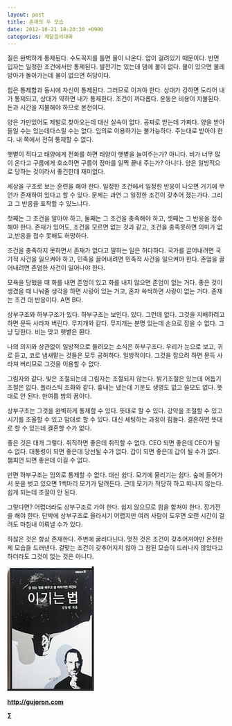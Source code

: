 ```yaml
---
layout: post
title: 존재의 두 모습
date: 2012-10-21 18:20:30 +0900
categories: 깨달음의대화
---
```

<p style="color: rgb(51, 51, 51); font-family: Tahoma, sans-serif; line-height: 19px; background-color: rgb(255, 255, 255); ">
</p>

질은 완벽하게 통제된다. 수도꼭지를 틀면 물이 나온다. 압이 걸려있기 때문이다. 반면 입자는 일정한 조건에서만 통제된다. 발전기는 있는데 댐에 물이 없다. 물이 있으면 물레방아가 돌아가는데 물이 없으면 허당이다.

힘은 통제함과 동시에 자신이 통제된다. 그러므로 이겨야 한다. 상대가 강하면 도리어 내가 통제되고, 상대가 약하면 내가 통제한다. 조건이 까다롭다. 운동은 비용이 지불된다. 돈과 시간을 지불해야 하므로 본전이다.

양은 가만있어도 제발로 찾아오는데 대신 실속이 없다. 공짜로 받는데 가짜다. 양을 받아들일 수는 있는데다스릴 수는 없다. 임의로 이용하기는 불가능하다. 주는대로 받아야 한다. 내 쪽에서 전혀 통제할 수 없다.

햇볕이 적다고 태양에게 전화를 하면 태양이 햇볕을 늘여주는가? 아니다. 비가 너무 많이 온다고 구름에게 호소하면 구름이 장마를 일찍 끝내 주는가? 아니다. 양은 일방적으로 당하는 것이라서 좋긴한데 재미없다.

세상을 구조로 보는 훈련을 해야 한다. 일정한 조건에서 일정한 반응이 나오면 거기에 무언가 존재하여 있다고 할 수 있다. 문제는 과연 그 일정한 조건이 갖추어 졌는가다. 그리고 그 반응을 포착할 수 있느냐다.

첫째는 그 조건을 알아야 하고, 둘째는 그 조건을 충족해야 하고, 셋째는 그 반응을 접수해야 한다. 존재가 있어도, 조건을 모르면 없는 것과 같고, 조건을 충족못하면 의미가 없고,반응을 접수 못해도 허망하다.

조건을 충족하지 못하면서 존재가 없다고 말하는 일은 허다하다. 국가를 끌어내려면 국가적 사건을 일으켜야 하고, 민족을 끌어내려면 민족적 사건을 일으켜야 한다. 존엄을 끌어내려면 존엄한 사건이 일어나야 한다.

모욕을 당했을 때 화를 내면 존엄이 있고 화를 내지 않으면 존엄이 없는 거다. 좋은 것이 생겼을 때 나눠줄 생각을 하면 사랑이 있는 거고, 혼자 쓱싹하면 사랑이 없는 거다. 존재는 조건 대 반응이다. A면 B다.

상부구조와 하부구조가 있다. 하부구조는 보인다. 있다. 그런데 없다. 그것을 지배하려고 하면 문득 사라져 버린다. 무지개와 같다. 무지개는 분명 있는데 손으로 잡을 수 없다. 그냥 당한다. 비는 맞고 햇볕은 쬔다.

나의 의지와 상관없이 일방적으로 들려오는 소식은 하부구조다. 우리가 눈으로 보고, 귀로 듣고, 코로 냄새맡는 것들은 모두 공허하다. 일방적이다. 그것을 잡으려 하면 문득 사라져 버리므로 그것을 이용할 수 없다.

그림자와 같다. 빛은 조절되는데 그림자는 조절되지 않는다. 밝기조절은 있는데 어둡기조절은 없다. 플라스틱 조화와 같다. 흉내는 냈는데 기운도 생명도 없고 쓸모도 없다. 뜻대로 안 된다. 한여름 밤의 꿈이다.

상부구조는 그것을 완벽하게 통제할 수 있다. 뜻대로 할 수 있다. 강약을 조절할 수 있고 시기를 조율할 수 있고 맘대로 할 수 있다. 대신 세팅하는 과정이 힘들다. 결혼하면 뜻대로 할 수 있는데 결혼할 수가 없다.

좋은 것은 대개 그렇다. 취직하면 좋은데 취직할 수 없다. CEO 되면 좋은데 CEO가 될 수 없다. 대통령이 되면 좋은데 당선될 수가 없다. 갑이 되면 좋은데 갑이 될 수가 없다. 챔피언 되면 좋은데 이길 수 없다.

반면 하부구조는 임의로 통제할 수 없다. 대신 쉽다. 모기에 물리기는 쉽다. 숲에 들어가서 옷을 벗고 있으면 1백마리 모기가 달려든다. 근데 모기가 적당히 하고 떠나지 않는다. 쉽게 되는데 조절이 안 된다.

그렇다면? 어렵더라도 상부구조로 가야 한다. 쉽지 않으므로 힘을 합쳐야 한다. 장기전을 해야 한다. 단박에 상부구조로 올라서기 어렵지만 여러 사람이 도우면 오랜 시간이 걸려도 마침내 이뤄낼 수가 있다.

하찮은 것은 항상 존재한다. 주변에 굴러다닌다. 멋진 것은 조건이 갖추어져야만 온전한 제 모습을 드러낸다. 걸맞는 조건이 갖추어지지 않아 그 참된 모습이 드러나지 않았다고 하더라도 그것이 없는 것은 아니다.











<a href="?mid=WaytoWin" target="_self" style="color: rgb(51, 51, 51); "><img src="files/attach/images/199/290/248/123456.JPG" alt="0.JPG" title="0.JPG" width="200" height="287" rel="xe_gallery" style="border: 0px; " /></a>







**<a href="http://gujoron.com/" target="_blank" style="color: rgb(51, 51, 51); ">http://gujoron.com</a>**  


**∑**